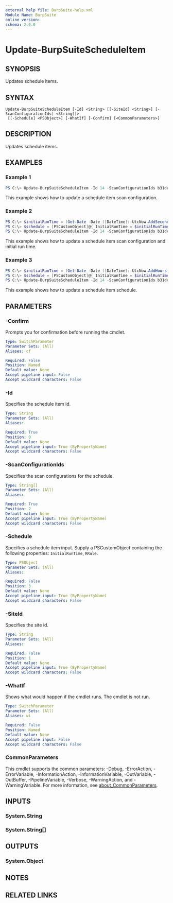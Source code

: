 ```yaml
---
external help file: BurpSuite-help.xml
Module Name: BurpSuite
online version:
schema: 2.0.0
---
```


# Update-BurpSuiteScheduleItem

## SYNOPSIS
Updates schedule items.

## SYNTAX

```
Update-BurpSuiteScheduleItem [-Id] <String> [[-SiteId] <String>] [-ScanConfigurationIds] <String[]>
 [[-Schedule] <PSObject>] [-WhatIf] [-Confirm] [<CommonParameters>]
```

## DESCRIPTION
Updates schedule items.

## EXAMPLES

### Example 1
```powershell
PS C:\> Update-BurpSuiteScheduleItem -Id 14 -ScanConfigurationIds b31dea7c-c03e-4f66-8f5c-083c0bc14e05
```

This example shows how to update a schedule item scan configuration.

### Example 2
```powershell
PS C:\> $initialRunTime = (Get-Date -Date ([DateTime]::UtcNow.AddSeconds(1)))
PS C:\> $schedule = [PSCustomObject]@{ InitialRunTime = $initialRunTime.ToString("yyyy-MM-ddTHH:mm:ss.fffZ") }
PS C:\> Update-BurpSuiteScheduleItem -Id 14 -ScanConfigurationIds b31dea7c-c03e-4f66-8f5c-083c0bc14e05 -Schedule $schedule
```

This example shows how to update a schedule item scan configuration and initial run time.

### Example 3
```powershell
PS C:\> $initialRunTime = (Get-Date -Date ([DateTime]::UtcNow.AddHours(1)))
PS C:\> $schedule = [PSCustomObject]@{ InitialRunTime = $initialRunTime.ToString("yyyy-MM-ddTHH:mm:ss.fffZ"); RRule = 'FREQ=DAILY;INTERVAL=1' }
PS C:\> Update-BurpSuiteScheduleItem -Id 14 -ScanConfigurationIds b31dea7c-c03e-4f66-8f5c-083c0bc14e05 -Schedule $schedule
```

This example shows how to update a schedule item schedule.

## PARAMETERS

### -Confirm
Prompts you for confirmation before running the cmdlet.

```yaml
Type: SwitchParameter
Parameter Sets: (All)
Aliases: cf

Required: False
Position: Named
Default value: None
Accept pipeline input: False
Accept wildcard characters: False
```

### -Id
Specifies the schedule item id.

```yaml
Type: String
Parameter Sets: (All)
Aliases:

Required: True
Position: 0
Default value: None
Accept pipeline input: True (ByPropertyName)
Accept wildcard characters: False
```

### -ScanConfigurationIds
Specifies the scan configurations for the schedule.

```yaml
Type: String[]
Parameter Sets: (All)
Aliases:

Required: True
Position: 2
Default value: None
Accept pipeline input: True (ByPropertyName)
Accept wildcard characters: False
```

### -Schedule
Specifies a schedule item input. Supply a PSCustomObject containing the following properties: `InitialRunTime`, `RRule`.

```yaml
Type: PSObject
Parameter Sets: (All)
Aliases:

Required: False
Position: 3
Default value: None
Accept pipeline input: True (ByPropertyName)
Accept wildcard characters: False
```

### -SiteId
Specifies the site id.

```yaml
Type: String
Parameter Sets: (All)
Aliases:

Required: False
Position: 1
Default value: None
Accept pipeline input: True (ByPropertyName)
Accept wildcard characters: False
```

### -WhatIf
Shows what would happen if the cmdlet runs.
The cmdlet is not run.

```yaml
Type: SwitchParameter
Parameter Sets: (All)
Aliases: wi

Required: False
Position: Named
Default value: None
Accept pipeline input: False
Accept wildcard characters: False
```

### CommonParameters
This cmdlet supports the common parameters: -Debug, -ErrorAction, -ErrorVariable, -InformationAction, -InformationVariable, -OutVariable, -OutBuffer, -PipelineVariable, -Verbose, -WarningAction, and -WarningVariable. For more information, see [about_CommonParameters](http://go.microsoft.com/fwlink/?LinkID=113216).

## INPUTS

### System.String

### System.String[]

## OUTPUTS

### System.Object
## NOTES

## RELATED LINKS
